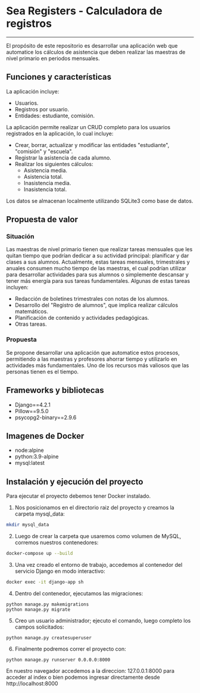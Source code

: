# Sea Registers - Calculadora de registros
---
El propósito de este repositorio es desarrollar una aplicación web que automatice los cálculos de asistencia que deben realizar las maestras de nivel primario en periodos mensuales.

## Funciones y características

La aplicación incluye:

* Usuarios.
* Registros por usuario.
* Entidades: estudiante, comisión.

La aplicación permite realizar un CRUD completo para los usuarios registrados en la aplicación, lo cual incluye:

* Crear, borrar, actualizar y modificar las entidades "estudiante", "comisión" y "escuela".
* Registrar la asistencia de cada alumno.
* Realizar los siguientes cálculos:
    * Asistencia media.
    * Asistencia total.
    * Inasistencia media.
    * Inasistencia total.

Los datos se almacenan localmente utilizando SQLite3 como base de datos.

## Propuesta de valor

### Situación

Las maestras de nivel primario tienen que realizar tareas mensuales que les quitan tiempo que podrían dedicar a su actividad principal: planificar y dar clases a sus alumnos. Actualmente, estas tareas mensuales, trimestrales y anuales consumen mucho tiempo de las maestras, el cual podrían utilizar para desarrollar actividades para sus alumnos o simplemente descansar y tener más energía para sus tareas fundamentales. Algunas de estas tareas incluyen:

* Redacción de boletines trimestrales con notas de los alumnos.
* Desarrollo del "Registro de alumnos", que implica realizar cálculos matemáticos.
* Planificación de contenido y actividades pedagógicas.
* Otras tareas.

### Propuesta

Se propone desarrollar una aplicación que automatice estos procesos, permitiendo a las maestras y profesores ahorrar tiempo y utilizarlo en actividades más fundamentales. Uno de los recursos más valiosos que las personas tienen es el tiempo.

## Frameworks y bibliotecas

* Django==4.2.1
* Pillow==9.5.0
* psycopg2-binary==2.9.6

## Imagenes de Docker
* node:alpine
* python:3.9-alpine
* mysql:latest

## Instalación y ejecución del proyecto

Para ejecutar el proyecto debemos tener Docker instalado.

1. Nos posicionamos en el directorio raiz del proyecto y creamos la carpeta mysql_data:
```bash
mkdir mysql_data
```

2. Luego de crear la carpeta que usaremos como volumen de MySQL, corremos nuestros contenedores:
```bash
docker-compose up --build
```
3. Una vez creado el entorno de trabajo, accedemos al contenedor del servicio Django en modo interactivo:

```bash
docker exec -it django-app sh
```

4. Dentro del contenedor, ejecutamos las migraciones:
```shell
python manage.py makemigrations
python manage.py migrate
```

5. Creo un usuario administrador; ejecuto el comando, luego completo los campos solicitados:
```shell
python manage.py createsuperuser
```

6. Finalmente podremos correr el proyecto con:
```shell
python manage.py runserver 0.0.0.0:8000
```
En nuestro navegador accedemos a la direccion: 127.0.0.1:8000 para acceder al index o bien podemos ingresar directamente desde http://localhost:8000
